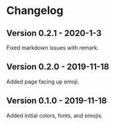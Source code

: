 # Changelog

## Version 0.2.1 - 2020-1-3

Fixed markdown issues with remark.

## Version 0.2.0 - 2019-11-18

Added page facing up emoji.

## Version 0.1.0 - 2019-11-18

Added initial colors, fonts, and emojis.
